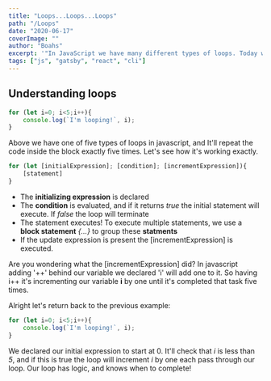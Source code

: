 ```yaml
---
title: "Loops...Loops...Loops"
path: "/Loops"
date: "2020-06-17"
coverImage: ""
author: "Boahs"
excerpt: '"In JavaScript we have many different types of loops. Today we'll look at the for...of statement"'
tags: ["js", "gatsby", "react", "cli"]
---
```

## Understanding loops 

```javascript
for (let i=0; i<5;i++){
    console.log(`I'm looping!`, i);
}
```

Above we have one of five types of loops in javascript, and It'll repeat the code inside the block exactly five times. Let's see how it's working exactly.

```javascript
for (let [initialExpression]; [condition]; [incrementExpression]){
    [statement]
}
``` 

- The <b>initializing expression</b> is declared 
- The <b>condition</b> is evaluated, and if it returns <i>true</i> the initial statement will execute. If <i>false</i> the loop will terminate
-  The statement executes! To execute multiple statements, we use a <b>block statement</b> <i>{...}</i> to group these <b>statments</b>
- If the update expression is present the [incrementExpression] is executed. 

Are you wondering what the [incrementExpression] did? In javascript adding '++' behind our variable we declared 'i' will add one to it. So having i++ it's incrementing our variable <b>i</b> by one until it's completed that task five times. 

Alright let's return back to the previous example: 

```javascript
for (let i=0; i<5;i++){
    console.log(`I'm looping!`, i);
}
```
We declared our initial expression to start at 0. It'll check that <i>i</i> is less than <i>5</i>, and if this is true the loop will increment <i>i</i> by one each pass through our loop. Our loop has logic, and knows when to complete! 